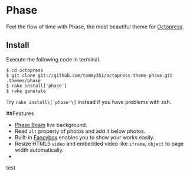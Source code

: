 # Phase

Feel the flow of time with Phase, the most beautiful theme for [Octopress](http://octopress.org/).

## Install

Execute the following code in terminal.

```
$ cd octopress
$ git clone git://github.com/tommy351/octopress-theme-phase.git .themes/phase
$ rake install['phase']
$ rake generate
```

Try `rake install\['phase'\]` instead if you have problems with zsh.

##Features

- [Phase Beam](https://www.youtube.com/watch?v=NhCXnWeXDT0) live background.
- Read `alt` property of photos and add it below photos.
- Built-in [Fancybox](http://fancyapps.com/fancybox/) enables you to show your works easily.
- Resize HTML5 `video` and embedded video like `iframe`, `object` to page width automatically.
- 
test
